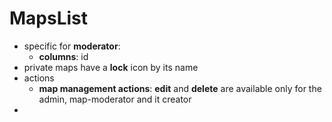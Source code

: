 # MapsList

- specific for **moderator**:
  - **columns**: id
- private maps have a **lock** icon by its name
- actions
  - **map management actions**: **edit** and **delete** are available only for the admin, map-moderator and it creator
- 
